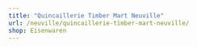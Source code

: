 ```yaml
---
title: "Quincaillerie Timber Mart Neuville"
url: /neuville/quincaillerie-timber-mart-neuville/
shop: Eisenwaren
---
```

